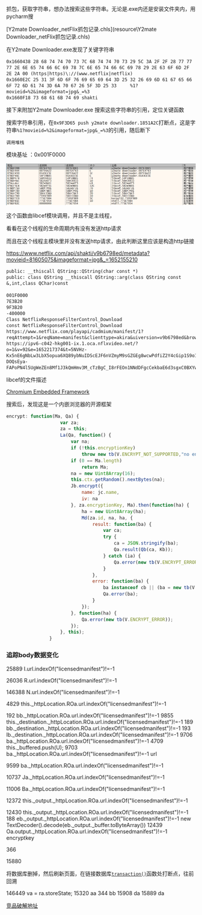 抓包，获取字符串，想办法搜索这些字符串。无论是.exe内还是安装文件夹内，用pycharm搜

 [Y2mate Downloader_netFlix抓包记录.chls](resource\Y2mate Downloader_netFlix抓包记录.chls) 

在Y2mate Downloader.exe发现了关键字符串

~~~assembly
0x1660438 28 68 74 74 70 73 7C 68 74 74 70 73 29 5C 3A 2F 2F 28 77 77 77 2E 6E 65 74 66 6C 69 78 7C 6E 65 74 66 6C 69 78 29 2E 63 6F 6D 2F 2E 2A 00	(https|https)\://(www.netflix|netflix)
0x1660E2C 25 31 3F 6D 6F 76 69 65 69 64 3D 25 32 26 69 6D 61 67 65 66 6F 72 6D 61 74 3D 6A 70 67 26 5F 3D 25 33 	%1?movieid=%2&imageformat=jpg&_=%3
0x1660F18 73 68 61 6B 74 69	shakti
~~~



接下来附加Y2mate Downloader.exe 搜索这些字符串的引用，定位关键函数



搜索字符串引用，在`0x9F3D65 push y2mate downloader.1851A2C‬`打断点，这是字符串`%1?movieid=%2&imageformat=jpg&_=%3`的引用，随后断下



`调用堆栈`

模块基址 ：0x001F0000

![Snipaste_2022-05-10_10-51-43](image\Snipaste_2022-05-10_10-51-43.png)



这个函数由libcef模块调用，并且不是主线程，

看看在这个线程的生命周期内有没有发送http请求

而且在这个线程主模块里并没有发送http请求，由此判断这里应该是构造http链接



https://www.netflix.com/api/shakti/v9b6798ed/metadata?movieid=81605075&imageformat=jpg&_=1652155210



```
public: __thiscall QString::QString(char const *)
public: class QString __thiscall QString::arg(class QString const &,int,class QChar)const 

001F0000
7E3B20‬
9F3B20
-400000
Class NetflixResponseFilterControl_Download
const NetflixResponseFilterControl_Download
https://www.netflix.com/playapi/cadmium/manifest/1?reqAttempt=1&reqName=manifest&clienttype=akira&uiversion=v9b6798ed&browsername=edgeoss&browserversion=86.0.622&osname=windows&osversion=10.0
https://ipv6-c042-hkg001-ix.1.oca.nflxvideo.net/?o=1&v=92&e=1652217374&t=5NVHz-Kx5nE6gNbLw3LbX5opua6XQ89ybNuIDScEJF6nVZmyM9sGZGEg8wcwPdfiZ2Y4cGip1S9o1ioaBlCXM7xQ8pfyLSFiZBKzVjej8ccy3LJoz1nT53p2hhZBvc4bRLfTpRUYbN84x7jdVMIstp-DOQsEya-FAPoPN4l5UgWeZEn8Mf1J3kQmHmv3M_cTzBgC_I8rFEOn1NNdDFgcCekbaE6d3sgxC0BXYw2SShX1eAisH3hOnEV0XcOdxHbXbA9RSDUBUH7l
```



libcef的文件描述

[Chromium Embedded Framework](https://github.com/chromiumembedded/cef)

搜索后，发现这是一个内嵌浏览器的开源框架



~~~javascript
encrypt: function(Ma, Qa) {
                    var za;
                    za = this;
                    La(Qa, function() {
                        var na;
                        if (!this.encryptionKey)
                            throw new tb(V.ENCRYPT_NOT_SUPPORTED,"no encryption/decryption key");
                        if (0 == Ma.length)
                            return Ma;
                        na = new Uint8Array(16);
                        this.ctx.getRandom().nextBytes(na);
                        Jb.encrypt({
                            name: jc.name,
                            iv: na
                        }, za.encryptionKey, Ma).then(function(ha) {
                            ha = new Uint8Array(ha);
                            Md(za.id, na, ha, {
                                result: function(ba) {
                                    var ca;
                                    try {
                                        ca = JSON.stringify(ba);
                                        Qa.result(Qb(ca, Kb));
                                    } catch (ia) {
                                        Qa.error(new tb(V.ENCRYPT_ERROR,null,ia));
                                    }
                                },
                                error: function(ba) {
                                    ba instanceof cb || (ba = new tb(V.ENCRYPT_ERROR,null,ba));
                                    Qa.error(ba);
                                }
                            });
                        }, function(ha) {
                            Qa.error(new tb(V.ENCRYPT_ERROR));
                        });
                    }, this);
                }
~~~

### 追踪body数据变化

25889  I.url.indexOf("licensedmanifest")!=-1

26036   R.url.indexOf("licensedmanifest")!=-1

146388 N.url.indexOf("licensedmanifest")!=-1

4829 this._httpLocation.ROa.url.indexOf("licensedmanifest")!=-1

192  bb._httpLocation.ROa.url.indexOf("licensedmanifest")!=-1
9855 this._destination._httpLocation.ROa.url.indexOf("licensedmanifest")!=-1
189 bb._destination._httpLocation.ROa.url.indexOf("licensedmanifest")!=-1
193 lb._destination._httpLocation.ROa.url.indexOf("licensedmanifest")!=-1
9706 ba._httpLocation.ROa.url.indexOf("licensedmanifest")!=-1
4709 this._buffered.push(U);
9703 ba._httpLocation.ROa.url.indexOf("licensedmanifest")!=-1
url

9599 ba._httpLocation.ROa.url.indexOf("licensedmanifest")!=-1

10737 Ja._httpLocation.ROa.url.indexOf("licensedmanifest")!=-1

11006 Ba._httpLocation.ROa.url.indexOf("licensedmanifest")!=-1

12372 this._output._httpLocation.ROa.url.indexOf("licensedmanifest")!=-1

12430 this._output._httpLocation.ROa.url.indexOf("licensedmanifest")!=-1
188 eb._output._httpLocation.ROa.url.indexOf("licensedmanifest")!=-1	new TextDecoder().decode(eb._output._buffer.toByteArray())
12439 Oa.output._httpLocation.ROa.url.indexOf("licensedmanifest")!=-1
encryptkey

366

15880

将数据库删掉，然后刷新页面，在链接数据库[`transaction()`](https://developer.mozilla.org/en-US/docs/Web/API/IDBDatabase/transaction)函数处打断点，往前回溯

146449 va = ra.storeState;
15320 aa
344 bb
15908 da
15889 da

[竞品破解地址](\\192.168.1.3\逆向开发组\竞品\Y2mateDownloader)

